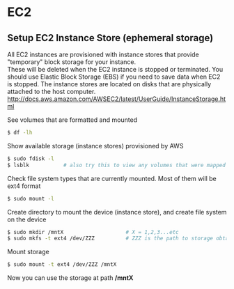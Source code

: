 # EC2

## Setup EC2 Instance Store (ephemeral storage)
All EC2 instances are provisioned with instance stores that provide "temporary" block storage for your instance.  
These will be deleted when the EC2 instance is stopped or terminated.  You should use Elastic Block Storage (EBS) if you need to save data when EC2 is stopped.
The instance stores are located on disks that are physically attached to the host computer.
http://docs.aws.amazon.com/AWSEC2/latest/UserGuide/InstanceStorage.html

See volumes that are formatted and mounted
```sh
$ df -lh     
```

Show available storage (instance stores) provisioned by AWS
```sh
$ sudo fdisk -l  
$ lsblk           # also try this to view any volumes that were mapped at launch but not formatted and mounted
```

Check file system types that are currently mounted.  Most of them will be ext4 format
```sh
$ sudo mount -l
```
Create directory to mount the device (instance store), and create file system on the device
```sh
$ sudo mkdir /mntX                    # X = 1,2,3...etc
$ sudo mkfs -t ext4 /dev/ZZZ          # ZZZ is the path to storage obtained from fdisk -l (above)
```

Mount storage
```sh
$ sudo mount -t ext4 /dev/ZZZ /mntX
```

Now you can use the storage at path **/mntX**

